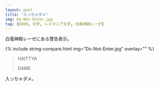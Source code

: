 ```yaml
---
layout: post
title: "入っちゃダメ"
img: Do-Not-Enter.jpg
tag: [DDON, 文字, レスタニア文字, 白竜神殿レーゼ]
---
```


白竜神殿レーゼにある警告表示。

{% include string-compare.html img="Do-Not-Enter.jpg" overlay="" %}

> HAITTYA
>
> DAME

入っちゃダメ。

